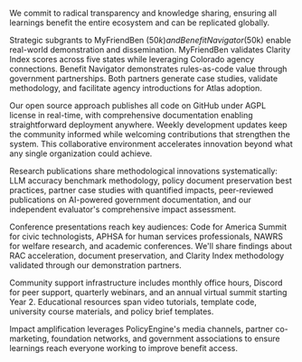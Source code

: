 We commit to radical transparency and knowledge sharing, ensuring all learnings benefit the entire ecosystem and can be replicated globally.

Strategic subgrants to MyFriendBen ($50k) and Benefit Navigator ($50k) enable real-world demonstration and dissemination. MyFriendBen validates Clarity Index scores across five states while leveraging Colorado agency connections. Benefit Navigator demonstrates rules-as-code value through government partnerships. Both partners generate case studies, validate methodology, and facilitate agency introductions for Atlas adoption.

Our open source approach publishes all code on GitHub under AGPL license in real-time, with comprehensive documentation enabling straightforward deployment anywhere. Weekly development updates keep the community informed while welcoming contributions that strengthen the system. This collaborative environment accelerates innovation beyond what any single organization could achieve.

Research publications share methodological innovations systematically: LLM accuracy benchmark methodology, policy document preservation best practices, partner case studies with quantified impacts, peer-reviewed publications on AI-powered government documentation, and our independent evaluator's comprehensive impact assessment.

Conference presentations reach key audiences: Code for America Summit for civic technologists, APHSA for human services professionals, NAWRS for welfare research, and academic conferences. We'll share findings about RAC acceleration, document preservation, and Clarity Index methodology validated through our demonstration partners.

Community support infrastructure includes monthly office hours, Discord for peer support, quarterly webinars, and an annual virtual summit starting Year 2. Educational resources span video tutorials, template code, university course materials, and policy brief templates.

Impact amplification leverages PolicyEngine's media channels, partner co-marketing, foundation networks, and government associations to ensure learnings reach everyone working to improve benefit access.